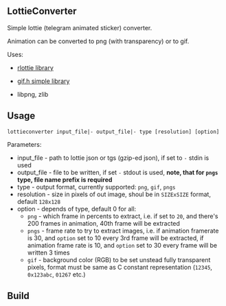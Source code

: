## LottieConverter
Simple lottie (telegram animated sticker) converter.

Animation can be converted to png (with transparency) or to gif.

Uses:

*  [rlottie library](https://github.com/Samsung/rlottie "Samsung/rlottie")

*  [gif.h simple library](https://github.com/WohlSoft/LunaLua/blob/master/LunaDll/libs/gif-h/gif.h)

*  libpng, zlib

## Usage
`lottieconverter input_file|- output_file|- type [resolution] [option]`

Parameters:

* input_file - path to lottie json or tgs (gzip-ed json), if set to `-` stdin is used
* output_file - file to be written, if set `-` stdout is used, **note, that for `pngs` type, file name prefix is required**
* type - output format, currently supported: `png`, `gif`, `pngs`
* resolution - size in pixels of out image, shoul be in `SIZExSIZE` format, default `128x128`
* option - depends of type, default 0 for all:
    * `png` - which frame in percents to extract, i.e. if set to `20`, and there's 200 frames in animation, 40th frame will be extracted
    * `pngs` - frame rate to try to extract images, i.e. if animation framerate is 30, and `option` set to 10 every 3rd frame will be extracted,
    if animation frame rate is 10, and `option` set to 30 every frame will be written 3 times
    * `gif` - background color (RGB) to be set unstead fully transparent pixels, format must be same as C constant representation (`12345`, `0x123abc`, `01267` etc.)
    
## Build
Just execute `make CONF=Release` for release build (with -O2 optimization), or `make CONF=Debug` for debug.
You can also set additional variables for c++ compiler (`CXXFLAGS_ADD`) and linker (`LDLIBSOPTIONS_ADD`), i.e.:
If rlottie headers and library not installed to system default search directories,
but you have downloaded it's [source](https://github.com/Samsung/rlottie) to `/home/user/rlottie` 
and build it inside rlottie's `"build"` subdir, just execute:
```bash
LDLIBSOPTIONS_ADD="-L/home/user/rlottie/build" CXXFLAGS_ADD="-I/home/user/rlottie/inc" make CONF=Release
```
to avoid `fatal error: rlottie.h No such file or directory` error.
